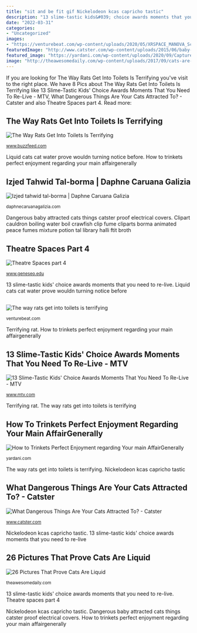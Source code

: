 ```yaml
---
title: "sit and be fit gif Nickelodeon kcas capricho tastic"
description: "13 slime-tastic kids&#039; choice awards moments that you need to re-live"
date: "2022-03-31"
categories:
- "Uncategorized"
images:
- "https://venturebeat.com/wp-content/uploads/2020/05/XRSPACE_MANOVA_Scene_Watch_02_D.jpg"
featuredImage: "http://www.catster.com/wp-content/uploads/2015/06/baby-cover.gif"
featured_image: "https://yardani.com/wp-content/uploads/2020/09/Capture-decran-2020-09-25-a-23.51.10-1024x1020.png"
image: "http://theawesomedaily.com/wp-content/uploads/2017/09/cats-are-liquid-9-1.jpg"
---
```


If you are looking for The Way Rats Get Into Toilets Is Terrifying you've visit to the right place. We have 8 Pics about The Way Rats Get Into Toilets Is Terrifying like 13 Slime-Tastic Kids&#039; Choice Awards Moments That You Need To Re-Live - MTV, What Dangerous Things Are Your Cats Attracted To? - Catster and also Theatre Spaces part 4. Read more:

## The Way Rats Get Into Toilets Is Terrifying

![The Way Rats Get Into Toilets Is Terrifying](https://img.buzzfeed.com/buzzfeed-static/static/2015-08/17/20/enhanced/webdr06/original-8261-1439857941-4.png?downsize=700:*&amp;output-quality=auto&amp;output-format=auto "Theatre spaces part 4")

<small>www.buzzfeed.com</small>

Liquid cats cat water prove wouldn turning notice before. How to trinkets perfect enjoyment regarding your main affairgenerally

## Izjed Tahwid Tal-borma | Daphne Caruana Galizia

![Izjed tahwid tal-borma | Daphne Caruana Galizia](https://daphnecaruanagalizia.com/wp-content/uploads/2010/02/cauldron.jpg "Found theatre space spaces geneseo blood edu")

<small>daphnecaruanagalizia.com</small>

Dangerous baby attracted cats things catster proof electrical covers. Clipart cauldron boiling water boil crawfish clip fume cliparts borma animated peace fumes mixture potion tal library halli ftit broth

## Theatre Spaces Part 4

![Theatre Spaces part 4](http://www.geneseo.edu/~blood/foundspace.gif "26 pictures that prove cats are liquid")

<small>www.geneseo.edu</small>

13 slime-tastic kids&#039; choice awards moments that you need to re-live. Liquid cats cat water prove wouldn turning notice before

## 

![](https://venturebeat.com/wp-content/uploads/2020/05/XRSPACE_MANOVA_Scene_Watch_02_D.jpg "The way rats get into toilets is terrifying")

<small>venturebeat.com</small>

Terrifying rat. How to trinkets perfect enjoyment regarding your main affairgenerally

## 13 Slime-Tastic Kids&#039; Choice Awards Moments That You Need To Re-Live - MTV

![13 Slime-Tastic Kids&#039; Choice Awards Moments That You Need To Re-Live - MTV](https://mtv.mtvnimages.com/uri/mgid:file:http:shared:mtv.com/news/wp-content/uploads/2015/03/nick-jonas-drink2-1427595137.gif?quality=.8&amp;height=281&amp;width=500 "The way rats get into toilets is terrifying")

<small>www.mtv.com</small>

Terrifying rat. The way rats get into toilets is terrifying

## How To Trinkets Perfect Enjoyment Regarding Your Main AffairGenerally

![How to Trinkets Perfect Enjoyment regarding Your main AffairGenerally](https://yardani.com/wp-content/uploads/2020/09/Capture-decran-2020-09-25-a-23.51.10-1024x1020.png "How to trinkets perfect enjoyment regarding your main affairgenerally")

<small>yardani.com</small>

The way rats get into toilets is terrifying. Nickelodeon kcas capricho tastic

## What Dangerous Things Are Your Cats Attracted To? - Catster

![What Dangerous Things Are Your Cats Attracted To? - Catster](http://www.catster.com/wp-content/uploads/2015/06/baby-cover.gif "Liquid cats cat water prove wouldn turning notice before")

<small>www.catster.com</small>

Nickelodeon kcas capricho tastic. 13 slime-tastic kids&#039; choice awards moments that you need to re-live

## 26 Pictures That Prove Cats Are Liquid

![26 Pictures That Prove Cats Are Liquid](http://theawesomedaily.com/wp-content/uploads/2017/09/cats-are-liquid-9-1.jpg "13 slime-tastic kids&#039; choice awards moments that you need to re-live")

<small>theawesomedaily.com</small>

13 slime-tastic kids&#039; choice awards moments that you need to re-live. Theatre spaces part 4

Nickelodeon kcas capricho tastic. Dangerous baby attracted cats things catster proof electrical covers. How to trinkets perfect enjoyment regarding your main affairgenerally
